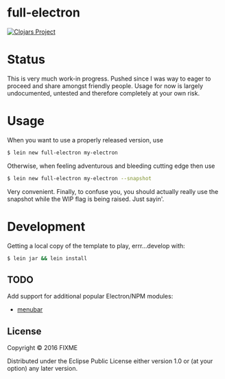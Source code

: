 # full-electron

[![Clojars Project](https://img.shields.io/clojars/v/full-electron/lein-template.svg)](https://clojars.org/full-electron/lein-template)

# Status

This is very much work-in progress. Pushed since I was way to eager to proceed and share amongst friendly people.
Usage for now is largely undocumented, untested and therefore completely at your own risk.

# Usage

When you want to use a properly released version, use

```sh
$ lein new full-electron my-electron
```

Otherwise, when feeling adventurous and bleeding cutting edge then use

```sh
$ lein new full-electron my-electron --snapshot
```

Very convenient.
Finally, to confuse you, you should actually really use the snapshot while the WIP flag is being raised. Just sayin'.


# Development

Getting a local copy of the template to play, errr...develop with:

```sh
$ lein jar && lein install
```

## TODO
Add support for additional popular Electron/NPM modules:

- [menubar](https://github.com/maxogden/menubar)

## License

Copyright © 2016 FIXME

Distributed under the Eclipse Public License either version 1.0 or (at
your option) any later version.

